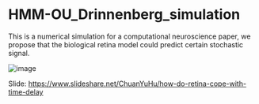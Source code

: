 # HMM-OU_Drinnenberg_simulation

This is a numerical simulation for a computational neuroscience paper, we propose that the biological retina model could predict certain stochastic signal.

![image](https://user-images.githubusercontent.com/38086808/110961438-c6dc8b80-838a-11eb-9324-3db637195ad3.png)

[](https://pubmed.ncbi.nlm.nih.gov/29937281/)

Slide: https://www.slideshare.net/ChuanYuHu/how-do-retina-cope-with-time-delay

